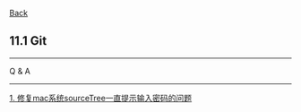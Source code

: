 [Back](../../README.md)

## 11.1 Git

<hr>


Q & A

<hr>

[1. 修复mac系统sourceTree一直提示输入密码的问题](SourceTreePromptsIssue.md)


